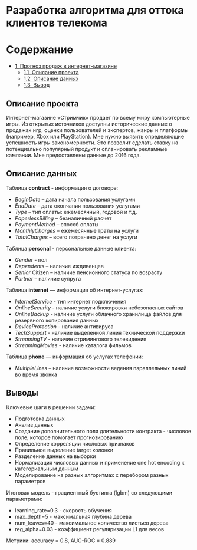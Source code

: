 # Разработка алгоритма для оттока клиентов телекома
<h1>Содержание<span class="tocSkip"></span></h1>
<div class="toc"><ul class="toc-item"><li><span><a href="#Разработка-алгоритма-для-оттока-клиентов-телекома" data-toc-modified-id="Разработка-алгоритма-для-оттока-клиентов-телекома-1"><span class="toc-item-num">1&nbsp;&nbsp;</span>Прогноз продаж в интернет-магазине</a></span><ul class="toc-item"><li><span><a href="#Описание-проекта" data-toc-modified-id="Описание-проекта-1.1"><span class="toc-item-num">1.1&nbsp;&nbsp;</span>Описание проекта</a></span></li><li><span><a href="#Описание-данных" data-toc-modified-id="Описание-данных-1.2"><span class="toc-item-num">1.2&nbsp;&nbsp;</span>Описание данных</a></span></li><li><span><a href="#Вывод" data-toc-modified-id="Вывод-1.3"><span class="toc-item-num">1.3&nbsp;&nbsp;</span>Вывод</a></span></li></ul></li></ul></div>



## Описание проекта
Интернет-магазине «Стримчик» продает по всему миру компьютерные игры. Из открытых источников доступны исторические данные о продажах игр, оценки пользователей и экспертов, жанры и платформы (например, Xbox или PlayStation). Мне нужно выявить определяющие успешность игры закономерности. Это позволит сделать ставку на потенциально популярный продукт и спланировать рекламные кампании.
Мне предоставлены данные до 2016 года.  

## Описание данных

Таблица **contract** - информация о договоре:
- *BeginDate* – дата начала пользования услугами
- *EndDate* – дата окончания пользования услугами
- *Type* – тип оплаты: ежемесячный, годовой и т.д.
- *PaperlessBilling* – безналичный расчет
- *PaymentMethod* – способ оплаты
- *MonthlyCharges* – ежемесячные траты на услуги
- *TotalCharges* – всего потрачено денег на услуги


Таблица **personal** - персональные данные клиента:
- *Gender* - пол
- *Dependents* – наличие иждивенцев
- *Senior* Citizen – наличие пенсионного статуса по возрасту
- *Partner* – наличие супруга


Таблица **internet** — информация об интернет-услугах:
- *InternetService* - тип интернет подключения
- *OnlineSecurity* - наличие услуги блокировки небезопасных сайтов
- *OnlineBackup* - наличие услуги облачного хранилища файлов для резервного копирования данных 
- *DeviceProtection* - наличие антивируса
- *TechSupport* - наличие выделенной линия технической поддержки
- *StreamingTV* - наличие стримингового телевидения 
- *StreamingMovies* - наличие каталога фильмов


Таблица **phone** — информация об услугах телефонии:
- *MultipleLines* – наличие возможности ведения параллельных линий во время звонка
  
## Выводы
  
Ключевые шаги в решении задачи:
- Подготовка данных
- Анализ данных
- Создание дополнительного поля длительности контракта - числовое поле, которое помогает прогнозированию
- Определение корреляции числовых признаков
- Правильное выделение target колонки
- Разделение данных на выборки
- Нормализация числовых данных и применение one hot encoding к категориальным данным
- Моделирование на разных алгоритмах с перебором разных параметров

Итоговая модель - градиентный бустинга (lgbm) со следующими параметрами:
- learning_rate=0.3 - скорость обучения
- max_depth=5 -  максимальная глубина дерева 
- num_leaves=40 - максимальное количество листьев дерева 
- reg_alpha=0.03 - коэффициент регуляризации L1 для весов

Метрики: accuracy = 0.8, AUC-ROC = 0.889
